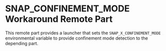 # SNAP_CONFINEMENT_MODE Workaround Remote Part

This remote part provides a launcher that sets the `SNAP_X_CONFINEMENT_MODE` environmental variable to provide confinement mode detection to the depending part.

